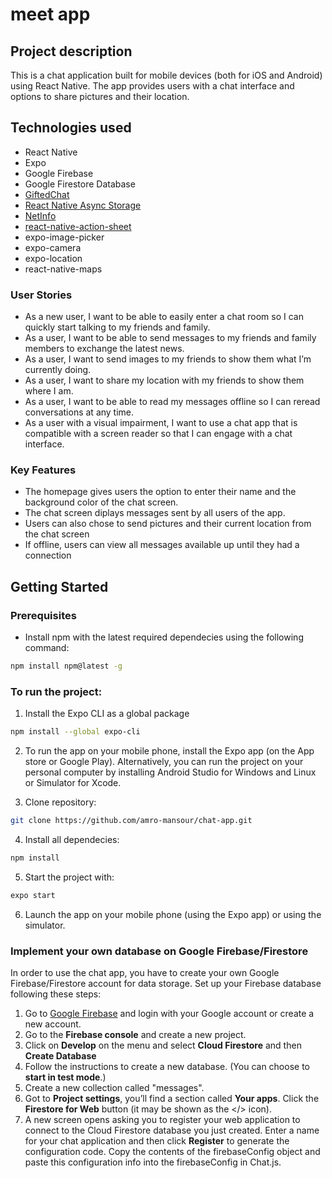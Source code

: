 # meet app

## Project description

This is a chat application built for mobile devices (both for iOS and Android) using React Native. The app provides users with a chat interface and options to share pictures and their location.

## Technologies used 

- React Native
- Expo
- Google Firebase
- Google Firestore Database
- [GiftedChat](https://github.com/FaridSafi/react-native-gifted-chat)
- [React Native Async Storage](https://github.com/react-native-async-storage/async-storage)
- [NetInfo](https://github.com/react-native-netinfo/react-native-netinfo)
- [react-native-action-sheet](https://github.com/expo/react-native-action-sheet)
- expo-image-picker
- expo-camera
- expo-location
- react-native-maps

### User Stories

- As a new user, I want to be able to easily enter a chat room so I can quickly start talking to my friends and family.
- As a user, I want to be able to send messages to my friends and family members to exchange the latest news.
- As a user, I want to send images to my friends to show them what I’m currently doing.
- As a user, I want to share my location with my friends to show them where I am.
- As a user, I want to be able to read my messages offline so I can reread conversations at any time.
- As a user with a visual impairment, I want to use a chat app that is compatible with a screen reader so that I can engage with a chat interface.

### Key Features

- The homepage gives users the option to enter their name and the background color of the chat screen.
- The chat screen diplays messages sent by all users of the app.
- Users can also chose to send pictures and their current location from the chat screen 
- If offline, users can view all messages available up until they had a connection 

## Getting Started

### Prerequisites

- Install npm with the latest required dependecies using the following command:

```bash
npm install npm@latest -g
```

### To run the project:

1. Install the Expo CLI as a global package

```bash
npm install --global expo-cli
```

2. To run the app on your mobile phone, install the Expo app (on the App store or Google Play). Alternatively, you can run the project on your personal computer by installing Android Studio for Windows and Linux or Simulator for Xcode.

3. Clone repository:

```bash
git clone https://github.com/amro-mansour/chat-app.git
```

4. Install all dependecies:

```bash
npm install
```

5. Start the project with:

```bash
expo start
```

6. Launch the app on your mobile phone (using the Expo app) or using the simulator.

### Implement your own database on Google Firebase/Firestore

In order to use the chat app, you have to create your own Google Firebase/Firestore account for data storage. Set up your Firebase database following these steps:

1. Go to [Google Firebase](https://firebase.google.com/) and login with your Google account or create a new account.
2. Go to the <strong>Firebase console</strong> and create a new project.
3. Click on <strong>Develop</strong> on the menu and select <strong>Cloud Firestore</strong> and then <strong>Create Database</strong>
4. Follow the instructions to create a new database. (You can choose to <strong>start in test mode</strong>.)
5. Create a new collection called "messages".
6. Got to <strong>Project settings</strong>, you’ll find a section called <strong>Your apps</strong>. Click the <strong>Firestore for Web</strong> button (it may be shown as the </> icon).
7. A new screen opens asking you to register your web application to connect to the Cloud Firestore database you just created. Enter a name for your chat application and then click <strong>Register</strong> to generate the configuration code. Copy the contents of the firebaseConfig object and paste this configuration info into the firebaseConfig in Chat.js.

